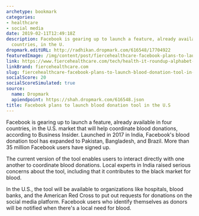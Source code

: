 ```yaml
---
archetype: bookmark
categories:
- healthcare
- social media
date: 2019-02-11T12:49:18Z
description: Facebook is gearing up to launch a feature, already available in four
  countries, in the U.
dropmark.editURL: http://radhikan.dropmark.com/616548/17704922
featuredImage: /img/content/post/fiercehealthcare-facebook-plans-to-launch-blood-donation-tool-in-the-u-s.jpg
link: https://www.fiercehealthcare.com/tech/health-it-roundup-alphabet-s-verily-building-campus-to-combat-opioid-addiction-healthcare
linkBrand: fiercehealthcare.com
slug: fiercehealthcare-facebook-plans-to-launch-blood-donation-tool-in-the-u-s
socialScore: 20
socialScoreSimulated: true
source:
  name: Dropmark
  apiendpoint: https://shah.dropmark.com/616548.json
title: Facebook plans to launch blood donation tool in the U.S
---
```

Facebook is gearing up to launch a feature, already available in four countries, in the U.S. market that will help coordinate blood donations, according to Business Insider. Launched in 2017 in India, Facebook's blood donation tool has expanded to Pakistan, Bangladesh, and Brazil. More than 35 million Facebook users have signed up.

The current version of the tool enables users to interact directly with one another to coordinate blood donations. Local experts in India raised serious concerns about the tool, including that it contributes to the black market for blood.

In the U.S., the tool will be available to organizations like hospitals, blood banks, and the American Red Cross to put out requests for donations on the social media platform. Facebook users who identify themselves as donors will be notified when there's a local need for blood.